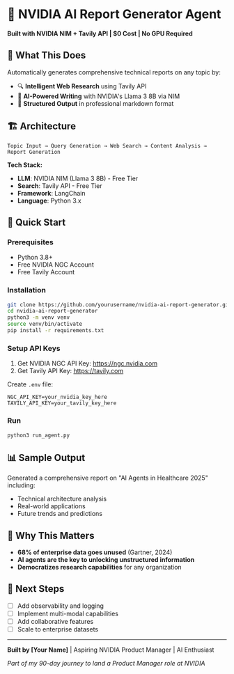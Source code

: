 # 🤖 NVIDIA AI Report Generator Agent

**Built with NVIDIA NIM + Tavily API | $0 Cost | No GPU Required**

## 🎯 What This Does
Automatically generates comprehensive technical reports on any topic by:
- 🔍 **Intelligent Web Research** using Tavily API
- 🧠 **AI-Powered Writing** with NVIDIA's Llama 3 8B via NIM
- 📄 **Structured Output** in professional markdown format

## 🏗️ Architecture
```
Topic Input → Query Generation → Web Search → Content Analysis → Report Generation
```

**Tech Stack:**
- **LLM**: NVIDIA NIM (Llama 3 8B) - Free Tier
- **Search**: Tavily API - Free Tier  
- **Framework**: LangChain
- **Language**: Python 3.x

## 🚀 Quick Start

### Prerequisites
- Python 3.8+
- Free NVIDIA NGC Account
- Free Tavily Account

### Installation
```bash
git clone https://github.com/yourusername/nvidia-ai-report-generator.git
cd nvidia-ai-report-generator
python3 -m venv venv
source venv/bin/activate
pip install -r requirements.txt
```

### Setup API Keys
1. Get NVIDIA NGC API Key: https://ngc.nvidia.com
2. Get Tavily API Key: https://tavily.com

Create `.env` file:
```env
NGC_API_KEY=your_nvidia_key_here
TAVILY_API_KEY=your_tavily_key_here
```

### Run
```bash
python3 run_agent.py
```

## 📊 Sample Output
Generated a comprehensive report on "AI Agents in Healthcare 2025" including:
- Technical architecture analysis
- Real-world applications
- Future trends and predictions

## 🎯 Why This Matters
- **68% of enterprise data goes unused** (Gartner, 2024)
- **AI agents are the key to unlocking unstructured information**
- **Democratizes research capabilities** for any organization

## 🔮 Next Steps
- [ ] Add observability and logging
- [ ] Implement multi-modal capabilities
- [ ] Add collaborative features
- [ ] Scale to enterprise datasets

---
**Built by [Your Name]** | Aspiring NVIDIA Product Manager | AI Enthusiast

*Part of my 90-day journey to land a Product Manager role at NVIDIA*
